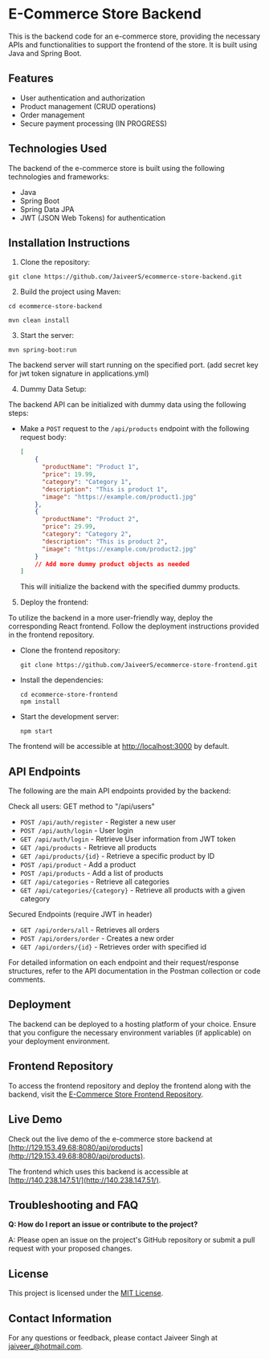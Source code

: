# E-Commerce Store Backend

This is the backend code for an e-commerce store, providing the necessary APIs and functionalities to support the
frontend of the store. It is built using Java and Spring Boot.

## Features

- User authentication and authorization
- Product management (CRUD operations)
- Order management
- Secure payment processing (IN PROGRESS)

## Technologies Used

The backend of the e-commerce store is built using the following technologies and frameworks:

- Java
- Spring Boot
- Spring Data JPA
- JWT (JSON Web Tokens) for authentication

## Installation Instructions

1. Clone the repository:

`git clone https://github.com/JaiveerS/ecommerce-store-backend.git`

2. Build the project using Maven:

`cd ecommerce-store-backend`

`mvn clean install`

3. Start the server:

`mvn spring-boot:run`

The backend server will start running on the specified port.
(add secret key for jwt token signature in applications.yml)

4. Dummy Data Setup:

The backend API can be initialized with dummy data using the following steps:

- Make a `POST` request to the `/api/products` endpoint with the following request body:
  ```json
  [
      {
        "productName": "Product 1",
        "price": 19.99,
        "category": "Category 1",
        "description": "This is product 1",
        "image": "https://example.com/product1.jpg"
      },
      {
        "productName": "Product 2",
        "price": 29.99,
        "category": "Category 2",
        "description": "This is product 2",
        "image": "https://example.com/product2.jpg"
      }
      // Add more dummy product objects as needed
  ]
  ```
  This will initialize the backend with the specified dummy products.

5. Deploy the frontend:

To utilize the backend in a more user-friendly way, deploy the corresponding React frontend. Follow the deployment
instructions provided in the frontend repository.

- Clone the frontend repository:

  ```
  git clone https://github.com/JaiveerS/ecommerce-store-frontend.git
  ```

- Install the dependencies:

  ```
  cd ecommerce-store-frontend
  npm install
  ```

- Start the development server:

  ```
  npm start
  ```

The frontend will be accessible at [http://localhost:3000](http://localhost:3000) by default.

## API Endpoints

The following are the main API endpoints provided by the backend:

Check all users: GET method to "/api/users"

- `POST /api/auth/register` - Register a new user
- `POST /api/auth/login` - User login
- `GET /api/auth/login` - Retrieve User information from JWT token
- `GET /api/products` - Retrieve all products
- `GET /api/products/{id}` - Retrieve a specific product by ID
- `POST /api/product` - Add a product
- `POST /api/products` - Add a list of products
- `GET /api/categories` - Retrieve all categories
- `GET /api/categories/{category}` - Retrieve all products with a given category

Secured Endpoints (require JWT in header)

- `GET /api/orders/all` - Retrieves all orders
- `POST /api/orders/order` - Creates a new order
- `GET /api/orders/{id}` - Retrieves order with specified id

For detailed information on each endpoint and their request/response structures, refer to the API documentation in the
Postman collection or code comments.

## Deployment

The backend can be deployed to a hosting platform of your choice. Ensure that you configure the necessary environment
variables (if applicable) on your deployment environment.

## Frontend Repository

To access the frontend repository and deploy the frontend along with the backend, visit
the [E-Commerce Store Frontend Repository](https://github.com/JaiveerS/ecommerce-store-frontend).

## Live Demo

Check out the live demo of the e-commerce store backend
at [http://129.153.49.68:8080/api/products](http://129.153.49.68:8080/api/products).

The frontend which uses this backend is accessible at [http://140.238.147.51/](http://140.238.147.51/).

## Troubleshooting and FAQ

**Q: How do I report an issue or contribute to the project?**

A: Please open an issue on the project's GitHub repository or submit a pull request with your proposed changes.

## License

This project is licensed under the [MIT License](LICENSE).

## Contact Information

For any questions or feedback, please contact Jaiveer Singh at jaiveer_@hotmail.com.
